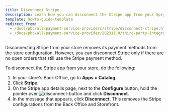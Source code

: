 ```yaml
---
title: Disconnect Stripe
description: Learn how you can disconnect the Stripe app from your Spryker shop
template: howto-guide-template
redirect_from:
  - /docs/pbc/all/payment-service-providers/stripe/disconnect-stripe.html
  - /docs/pbc/all/payment-service-provider/202311.0/third-party-integrations/stripe/integration-in-the-back-office/disconnect-stripe.html
---
```


Disconnecting Stripe from your store removes its payment methods from the store configuration. However, you can disconnect Stripe only if there are no open orders that still use the Stripe payment method.

To disconnect the Stripe app from your store, do the following:
1. In your store's Back Office, go to **Apps&nbsp;<span aria-label="and then">></span> Catalog**.
2. Click **Stripe**.
3. On the Stripe app details page, next to the **Configure** button, hold the pointer over <span class="inline-img">![disconnect-button](https://spryker.s3.eu-central-1.amazonaws.com/docs/aop/user/apps/bazzarvoice/disconnect-button.png)</span> and click **Disconnect**.
4. In the message that appears, click **Disconnect**. This removes the Stripe configurations from the Back Office and Storefront.
